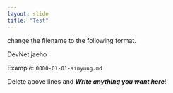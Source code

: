 ```yaml
---
layout: slide
title: "Test"
---
```


change the filename to the following format.

DevNet  jaeho

Example: `0000-01-01-simyung.md`

Delete above lines and ***Write anything you want here***!

